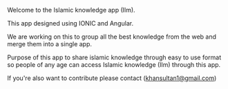 Welcome to the Islamic knowledge app (Ilm).

This app designed using IONIC and Angular.

We are working on this to group all the best knowledge from the web and merge them into a single app.

Purpose of this app to share islamic knowledge through easy to use format so people of any age can access Islamic knowledge (Ilm) through this app.

If you're also want to contribute please contact (khansultan1@gmail.com)

